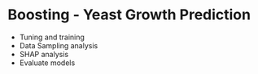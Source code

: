 # Boosting - Yeast Growth Prediction

- Tuning and training
- Data Sampling analysis
- SHAP analysis
- Evaluate models
